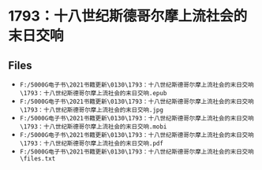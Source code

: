 # 1793：十八世纪斯德哥尔摩上流社会的末日交响

## Files

- `F:/5000G电子书\2021书籍更新\0130\1793：十八世纪斯德哥尔摩上流社会的末日交响\1793：十八世纪斯德哥尔摩上流社会的末日交响.epub`
- `F:/5000G电子书\2021书籍更新\0130\1793：十八世纪斯德哥尔摩上流社会的末日交响\1793：十八世纪斯德哥尔摩上流社会的末日交响.jpg`
- `F:/5000G电子书\2021书籍更新\0130\1793：十八世纪斯德哥尔摩上流社会的末日交响\1793：十八世纪斯德哥尔摩上流社会的末日交响.mobi`
- `F:/5000G电子书\2021书籍更新\0130\1793：十八世纪斯德哥尔摩上流社会的末日交响\1793：十八世纪斯德哥尔摩上流社会的末日交响.pdf`
- `F:/5000G电子书\2021书籍更新\0130\1793：十八世纪斯德哥尔摩上流社会的末日交响\files.txt`

